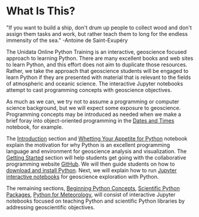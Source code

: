 # What Is This?

"If you want to build a ship, don't drum up people to collect wood and don't assign them tasks and work, but rather teach them to long for the endless immensity of the sea." -Antoine de Saint-Exupéry

The Unidata Online Python Training is an interactive, geoscience focused approach to learning Python. There are many excellent books and web sites to learn Python, and this effort does not aim to duplicate those resources. Rather, we take the approach that geoscience students will be engaged to learn Python if they are presented with material that is relevant to the fields of atmospheric and oceanic science. The interactive Jupyter notebooks attempt to cast programming concepts with geoscience objectives.

As much as we can, we try not to assume a programming or computer science background, but we will expect some exposure to geoscience. Programming concepts may be introduced as needed when we make a brief foray into object-oriented programming in the [Dates and Times](https://github.com/Unidata/online-python-training/blob/master/notebooks/Times%2520and%2520Dates.ipynb) notebook, for example.

The [Introduction](http://unidata.github.io/online-python-training/index.html#introduction) section and [Whetting Your Appetite for Python](http://nbviewer.jupyter.org/github/Unidata/online-python-training/blob/master/notebooks/Whetting%2520your%2520appetite%2520for%2520Python.ipynb) notebook explain the motivation for why Python is an excellent programming language and environment for geoscience analysis and visualization. The [Getting Started](http://unidata.github.io/online-python-training/index.html#getting-started) section will help students get going with the collaborative programming website [GitHub](https://github.com/Unidata). We will then guide students on how to [download and install Python](http://unidata.github.io/online-python-training/index.html#getting-started). Next, we will explain how to run [Jupyter interactive notebooks](http://unidata.github.io/online-python-training/index.html#getting-started) for geoscience exploration with Python.

The remaining sections, [Beginning Python Concepts](http://unidata.github.io/online-python-training/index.html#beginning-python-concepts), [Scientific Python Packages](http://unidata.github.io/online-python-training/index.html#scientific-python-packages), [Python for Meteorology](http://unidata.github.io/online-python-training/index.html#python-for-meteorology), will consist of interactive Jupyter notebooks focused on teaching Python and scientific Python libraries by addressing geoscientific objectives.
